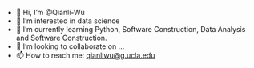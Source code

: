 - 👋 Hi, I’m @Qianli-Wu
- 👀 I’m interested in data science
- 🌱 I’m currently learning Python, Software Construction, Data Analysis and Software Construction.
- 💞️ I’m looking to collaborate on ...
- 📫 How to reach me: qianliwu@g.ucla.edu

<!---
Qianli-Wu/Qianli-Wu is a ✨ special ✨ repository because its `README.md` (this file) appears on your GitHub profile.
You can click the Preview link to take a look at your changes.
--->
